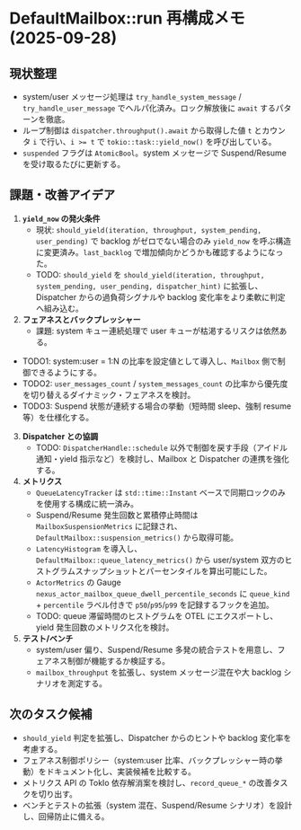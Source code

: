# DefaultMailbox::run 再構成メモ (2025-09-28)

## 現状整理
- system/user メッセージ処理は `try_handle_system_message` / `try_handle_user_message` でヘルパ化済み。ロック解放後に `await` するパターンを徹底。
- ループ制御は `dispatcher.throughput().await` から取得した値 `t` とカウンタ `i` で行い、`i >= t` で `tokio::task::yield_now()` を呼び出している。
- `suspended` フラグは `AtomicBool`。system メッセージで Suspend/Resume を受け取るたびに更新する。

## 課題・改善アイデア
1. **`yield_now` の発火条件**
   - 現状: `should_yield(iteration, throughput, system_pending, user_pending)` で backlog がゼロでない場合のみ `yield_now` を呼ぶ構造に変更済み。`last_backlog` で増加傾向かどうかも確認するようになった。
   - TODO: `should_yield` を `should_yield(iteration, throughput, system_pending, user_pending, dispatcher_hint)` に拡張し、Dispatcher からの過負荷シグナルや backlog 変化率をより柔軟に判定へ組み込む。
2. **フェアネスとバックプレッシャー**
   - 課題: system キュー連続処理で user キューが枯渇するリスクは依然ある。
  - TODO1: system:user = 1:N の比率を設定値として導入し、`Mailbox` 側で制御できるようにする。
  - TODO2: `user_messages_count` / `system_messages_count` の比率から優先度を切り替えるダイナミック・フェアネスを検討。
  - TODO3: Suspend 状態が連続する場合の挙動（短時間 sleep、強制 resume 等）を仕様化する。
3. **Dispatcher との協調**
   - TODO: `DispatcherHandle::schedule` 以外で制御を戻す手段（アイドル通知・yield 指示など）を検討し、Mailbox と Dispatcher の連携を強化する。
4. **メトリクス**
   - `QueueLatencyTracker` は `std::time::Instant` ベースで同期ロックのみを使用する構成に統一済み。
   - Suspend/Resume 発生回数と累積停止時間は `MailboxSuspensionMetrics` に記録され、`DefaultMailbox::suspension_metrics()` から取得可能。
   - `LatencyHistogram` を導入し、`DefaultMailbox::queue_latency_metrics()` から user/system 双方のヒストグラムスナップショットとパーセンタイルを算出可能にした。
   - `ActorMetrics` の Gauge `nexus_actor_mailbox_queue_dwell_percentile_seconds` に `queue_kind` + `percentile` ラベル付きで `p50`/`p95`/`p99` を記録するフックを追加。
   - TODO: queue 滞留時間のヒストグラムを OTEL にエクスポートし、yield 発生回数のメトリクス化を検討。
5. **テスト/ベンチ**
   - system/user 偏り、Suspend/Resume 多発の統合テストを用意し、フェアネス制御が機能するか検証する。
   - `mailbox_throughput` を拡張し、system メッセージ混在や大 backlog シナリオを測定する。

## 次のタスク候補
- `should_yield` 判定を拡張し、Dispatcher からのヒントや backlog 変化率を考慮する。
- フェアネス制御ポリシー（system:user 比率、バックプレッシャー時の挙動）をドキュメント化し、実装候補を比較する。
- メトリクス API の TokIo 依存解消案を検討し、`record_queue_*` の改善タスクを切り出す。
- ベンチとテストの拡張（system 混在、Suspend/Resume シナリオ）を設計し、回帰防止に備える。
